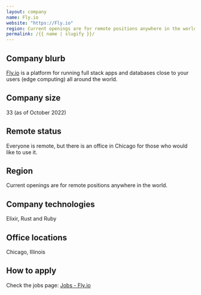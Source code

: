 ```yaml
---
layout: company
name: Fly.io
website: "https://Fly.io"
region: Current openings are for remote positions anywhere in the world.
permalink: /{{ name | slugify }}/
---
```


## Company blurb

[Fly.io](https://fly.io/) is a platform for running full stack apps and databases close to your users (edge computing) all around the world.

## Company size

33 (as of October 2022)

## Remote status

Everyone is remote, but there is an office in Chicago for those who would like to use it.

## Region

Current openings are for remote positions anywhere in the world.

## Company technologies

Elixir, Rust and Ruby

## Office locations

Chicago, Illinois

## How to apply

Check the jobs page: [Jobs - Fly.io](https://fly.io/jobs/)